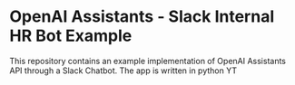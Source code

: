 # OpenAI Assistants - Slack Internal HR Bot Example 
This repository contains an example implementation of OpenAI Assistants API through a Slack Chatbot. The app is written in python YT 